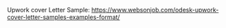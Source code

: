Upwork cover Letter Sample: https://www.websonjob.com/odesk-upwork-cover-letter-samples-examples-format/
